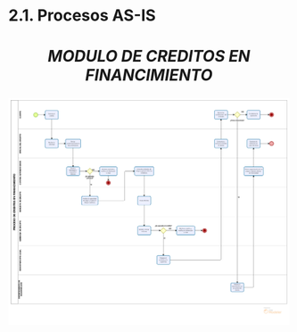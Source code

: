
# 2.1. Procesos AS-IS

##### **<h1 align="center">MODULO DE CREDITOS EN FINANCIMIENTO</h2>**
<div align="center">

  <a href="https://github.com/othneildrew/Best-README-Template">
    <img src=https://github.com/fiis-bd242/bd242-grupo6/blob/main/src/creditos%20en%20financimiento.png?raw=true"
    
  </a>
